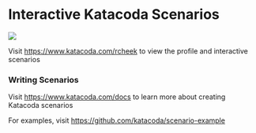 # Interactive Katacoda Scenarios

[![](http://shields.katacoda.com/katacoda/rcheek/count.svg)](https://www.katacoda.com/rcheek "Get your profile on Katacoda.com")

Visit https://www.katacoda.com/rcheek to view the profile and interactive scenarios

### Writing Scenarios
Visit https://www.katacoda.com/docs to learn more about creating Katacoda scenarios

For examples, visit https://github.com/katacoda/scenario-example
